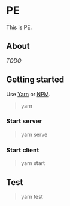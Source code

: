 # PE
This is PE.

## About 
*TODO*

## Getting started
Use [Yarn]() or [NPM]().

> yarn

### Start server
> yarn serve

### Start client
> yarn start

## Test
> yarn test